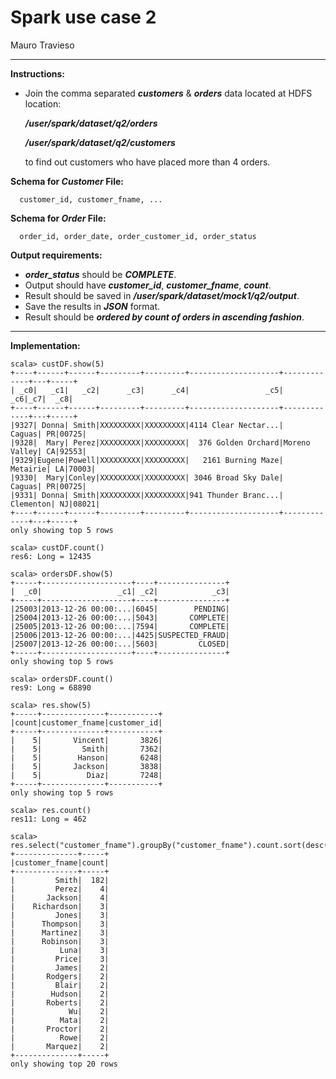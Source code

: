 # Spark use case 2

Mauro Travieso

---

**Instructions:**

  * Join the comma separated ***customers*** & ***orders*** data located at HDFS location:

    ***/user/spark/dataset/q2/orders***

    ***/user/spark/dataset/q2/customers***

    to find out customers who have placed more than 4 orders.

**Schema for *Customer* File:**
```
  customer_id, customer_fname, ...
```

**Schema for *Order* File:**
```
  order_id, order_date, order_customer_id, order_status
```

**Output requirements:**

  * ***order_status*** should be ***COMPLETE***.
  * Output should have ***customer_id***, ***customer_fname***, ***count***.
  * Result should be saved in ***/user/spark/dataset/mock1/q2/output***.
  * Save the results in ***JSON*** format.
  * Result should be ***ordered by count of orders in ascending fashion***.
  
---

**Implementation:**

```
scala> custDF.show(5)
+----+------+------+---------+---------+--------------------+-------------+---+-----+
| _c0|   _c1|   _c2|      _c3|      _c4|                 _c5|          _c6|_c7|  _c8|
+----+------+------+---------+---------+--------------------+-------------+---+-----+
|9327| Donna| Smith|XXXXXXXXX|XXXXXXXXX|4114 Clear Nectar...|       Caguas| PR|00725|
|9328|  Mary| Perez|XXXXXXXXX|XXXXXXXXX|  376 Golden Orchard|Moreno Valley| CA|92553|
|9329|Eugene|Powell|XXXXXXXXX|XXXXXXXXX|   2161 Burning Maze|     Metairie| LA|70003|
|9330|  Mary|Conley|XXXXXXXXX|XXXXXXXXX| 3046 Broad Sky Dale|       Caguas| PR|00725|
|9331| Donna| Smith|XXXXXXXXX|XXXXXXXXX|941 Thunder Branc...|    Clementon| NJ|08021|
+----+------+------+---------+---------+--------------------+-------------+---+-----+
only showing top 5 rows
```
```
scala> custDF.count()
res6: Long = 12435
```

```
scala> ordersDF.show(5)
+-----+--------------------+----+---------------+
|  _c0|                 _c1| _c2|            _c3|
+-----+--------------------+----+---------------+
|25003|2013-12-26 00:00:...|6045|        PENDING|
|25004|2013-12-26 00:00:...|5043|       COMPLETE|
|25005|2013-12-26 00:00:...|7594|       COMPLETE|
|25006|2013-12-26 00:00:...|4425|SUSPECTED_FRAUD|
|25007|2013-12-26 00:00:...|5603|         CLOSED|
+-----+--------------------+----+---------------+
only showing top 5 rows

```

```
scala> ordersDF.count()
res9: Long = 68890
```

```
scala> res.show(5)
+-----+--------------+-----------+
|count|customer_fname|customer_id|
+-----+--------------+-----------+
|    5|       Vincent|       3826|
|    5|         Smith|       7362|
|    5|        Hanson|       6248|
|    5|       Jackson|       3838|
|    5|          Diaz|       7248|
+-----+--------------+-----------+
only showing top 5 rows
```

```
scala> res.count()
res11: Long = 462
```

```
scala> res.select("customer_fname").groupBy("customer_fname").count.sort(desc("count")).show()
+--------------+-----+                                                          
|customer_fname|count|
+--------------+-----+
|         Smith|  182|
|         Perez|    4|
|       Jackson|    4|
|    Richardson|    3|
|         Jones|    3|
|      Thompson|    3|
|      Martinez|    3|
|      Robinson|    3|
|          Luna|    3|
|         Price|    3|
|         James|    2|
|       Rodgers|    2|
|         Blair|    2|
|        Hudson|    2|
|       Roberts|    2|
|            Wu|    2|
|          Mata|    2|
|       Proctor|    2|
|          Rowe|    2|
|       Marquez|    2|
+--------------+-----+
only showing top 20 rows
```
